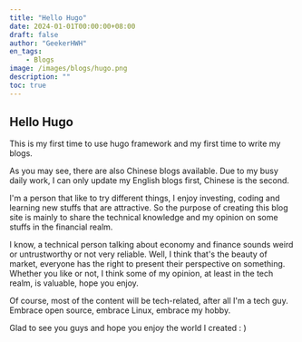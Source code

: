 ```yaml
---
title: "Hello Hugo"
date: 2024-01-01T00:00:00+08:00
draft: false
author: "GeekerHWH"
en_tags:
    - Blogs
image: /images/blogs/hugo.png
description: ""
toc: true
---
```


## Hello Hugo
This is my first time to use hugo framework and my first time to write my blogs.

As you may see, there are also Chinese blogs available. Due to my busy daily work, I can only update my English blogs first, Chinese is the second.

I'm a person that like to try different things, I enjoy investing, coding and learning
new stuffs that are attractive. So the purpose of creating this blog site is mainly to
share the technical knowledge and my opinion on some stuffs in the financial realm.

I know, a technical person talking about economy and finance sounds weird or untrustworthy or
not very reliable. Well, I think that's the beauty of market, everyone has the right to
present their perspective on something. Whether you like or not, I think some of 
my opinion, at least in the tech realm, is valuable, hope you enjoy.

Of course, most of the content will be tech-related, after all I'm a tech guy.
Embrace open source, embrace Linux, embrace my hobby.

Glad to see you guys and hope you enjoy the world I created : )